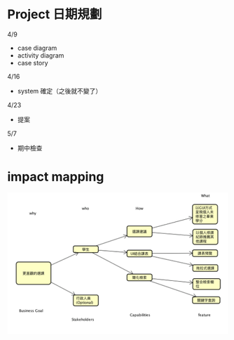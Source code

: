 # Project 日期規劃

4/9
- case diagram
- activity diagram
- case story

4/16
- system 確定（之後就不變了）

4/23
- 提案

5/7
- 期中檢查

# impact mapping

![picture](img/4021.png)

